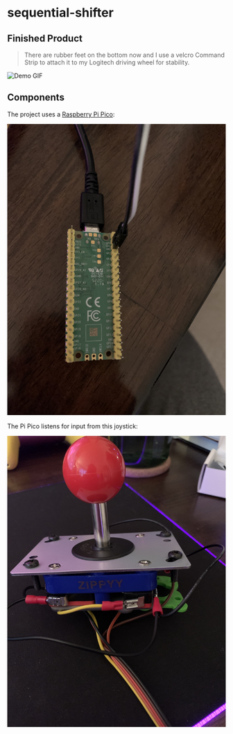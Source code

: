 # sequential-shifter

## Finished Product

> There are rubber feet on the bottom now and I use a velcro Command Strip to attach it to my Logitech driving wheel for stability.

![Demo GIF](demo.gif)

## Components

The project uses a [Raspberry Pi Pico](https://www.raspberrypi.org/products/raspberry-pi-pico/):

![Pi Pico](pi-pico.jpg)

The Pi Pico listens for input from this joystick:

![Joystick](joystick.jpg)
